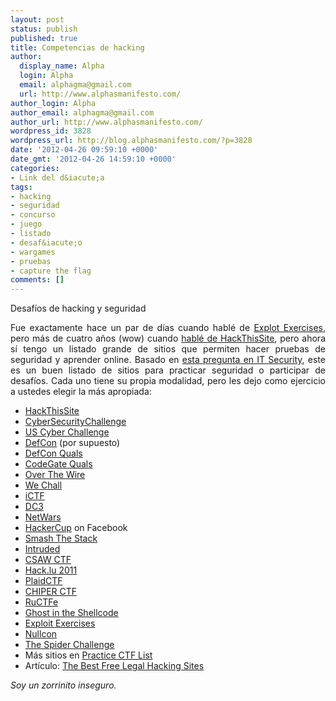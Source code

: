 ```yaml
---
layout: post
status: publish
published: true
title: Competencias de hacking
author:
  display_name: Alpha
  login: Alpha
  email: alphagma@gmail.com
  url: http://www.alphasmanifesto.com/
author_login: Alpha
author_email: alphagma@gmail.com
author_url: http://www.alphasmanifesto.com/
wordpress_id: 3828
wordpress_url: http://blog.alphasmanifesto.com/?p=3828
date: '2012-04-26 09:59:10 +0000'
date_gmt: '2012-04-26 14:59:10 +0000'
categories:
- Link del d&iacute;a
tags:
- hacking
- seguridad
- concurso
- juego
- listado
- desaf&iacute;o
- wargames
- pruebas
- capture the flag
comments: []
---
```

Desafíos de hacking y seguridad

<p style="text-align: justify;">Fue exactamente hace un par de d&iacute;as cuando habl&eacute; de <a href="https://blog.alphasmanifesto.com/2012/04/24/exploit-exercises/">Explot Exercises</a>, pero m&aacute;s de cuatro a&ntilde;os (wow) cuando <a href="https://blog.alphasmanifesto.com/2008/01/16/link-del-dia-project-euler/">habl&eacute; de HackThisSite</a>, pero ahora s&iacute; tengo un listado grande de sitios que permiten hacer pruebas de seguridad y aprender online.&nbsp;Basado en <a href="http://security.stackexchange.com/questions/3592/what-hacking-competitions-challenges-exist">esta pregunta en IT Security</a>, este es un buen listado de sitios para practicar seguridad o participar de desaf&iacute;os. Cada uno tiene su propia modalidad, pero les dejo como ejercicio a ustedes elegir la m&aacute;s apropiada:</p>
<ul style="text-align: justify;">
<li><a href="http://www.hackthissite.org/">HackThisSite</a></li>
<li><a href="https://cybersecuritychallenge.org.uk/">CyberSecurityChallenge</a></li>
<li><a href="http://www.uscyberchallenge.org/">US Cyber Challenge</a></li>
<li><a href="http://defcon.com/">DefCon</a> (por supuesto)</li>
<li><a href="http://www.ddtek.biz/">DefCon Quals</a></li>
<li><a href="http://yut.codegate.org/">CodeGate Quals</a></li>
<li><a href="http://www.overthewire.org/wargames/">Over The Wire</a></li>
<li><a href="http://www.wechall.net/sites.php">We Chall</a></li>
<li><a href="http://ictf.cs.ucsb.edu/">iCTF</a></li>
<li><a href="http://www.dc3.mil/challenge/">DC3</a></li>
<li><a href="http://www.sans.org/netwars/">NetWars</a></li>
<li><a href="https://www.facebook.com/hackercup">HackerCup</a> on Facebook</li>
<li><a href="http://smashthestack.org/">Smash The Stack</a></li>
<li><a href="http://intruded.net/">Intruded</a></li>
<li><a href="http://www.poly.edu/csaw2011/csaw-CTF">CSAW CTF</a></li>
<li><a href="http://2011.hack.lu/index.php/CaptureTheFlag">Hack.lu 2011</a></li>
<li><a href="http://www.plaidctf.com/">PlaidCTF</a></li>
<li><a href="http://www.cipher-ctf.org/cipher7.php?edit=0&amp;include=cipher7.php">CHIPER CTF</a></li>
<li><a href="http://ructf.org/e/2011/">RuCTFe</a></li>
<li><a href="http://ghostintheshellcode.com/">Ghost in the Shellcode</a></li>
<li><a href="http://exploit-exercises.com/">Exploit Exercises</a></li>
<li><a href="http://www.nullcon.net/challenge/">Nullcon</a></li>
<li><a href="http://challenge.spider.io/">The Spider Challenge</a></li>
<li>M&aacute;s sitios en <a href="http://capture.thefl.ag/practice-ctf/">Practice CTF List</a></li>
<li>Art&iacute;culo: <a href="http://www.brighthub.com/internet/security-privacy/articles/77093.aspx">The Best Free Legal Hacking Sites</a></li>
</ul>
<p style="text-align: justify;"><em>Soy un zorrinito inseguro.</em></p>
